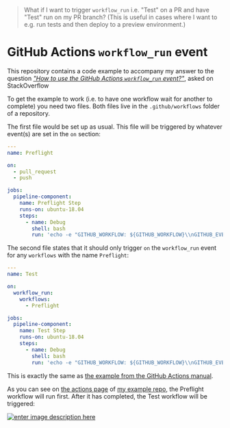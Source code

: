 > What if I want to trigger `workflow_run` i.e. "Test" on a PR and have "Test" run on my PR branch? 
> (This is useful in cases where I want to e.g. run tests and then deploy to a preview environment.)

# GitHub Actions `workflow_run` event

This repository contains a code example to accompany my answer to the question [_"How to use the GitHub Actions `workflow_run`  event?"_](stackoverflow.com/questions/63343937/how-to-use-the-new-event-workflow-run-of-gtihub-action-added-recently/), asked on StackOverflow

To get the example to work (i.e. to have one workflow wait for another to complete) you need two files. Both files live in the `.github/workflows` folder of a repository.

The first file would be set up as usual. This file will be triggered by whatever event(s) are set in the `on` section:

```yml
---
name: Preflight

on:
  - pull_request
  - push

jobs:
  pipeline-component:
    name: Preflight Step
    runs-on: ubuntu-18.04
    steps:
      - name: Debug
        shell: bash
        run: 'echo -e "GITHUB_WORKFLOW: ${GITHUB_WORKFLOW}\\nGITHUB_EVENT_NAME: ${GITHUB_EVENT_NAME}"'
```

The second file states that it should only trigger `on` the `workflow_run` event for any `workflows` with the name `Preflight`:

```yml
---
name: Test

on:
  workflow_run:
    workflows:
      - Preflight

jobs:
  pipeline-component:
    name: Test Step
    runs-on: ubuntu-18.04
    steps:
      - name: Debug
        shell: bash
        run: 'echo -e "GITHUB_WORKFLOW: ${GITHUB_WORKFLOW}\\nGITHUB_EVENT_NAME: ${GITHUB_EVENT_NAME}"'
```

This is exactly the same as [the example from the GitHub Actions manual](https://docs.github.com/en/free-pro-team@latest/actions/reference/events-that-trigger-workflows#workflow_run).


As you can see on [the actions page](https://github.com/potherca-blog/github-actions-workflow_run-event/actions) of [my example repo](https://github.com/potherca-blog/github-actions-workflow_run-event), the Preflight workflow will run first. After it has completed, the Test workflow will be triggered:

[![enter image description here][1]][1]


  [1]: https://i.stack.imgur.com/14Bbn.png
